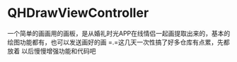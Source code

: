 # QHDrawViewController
一个简单的画画用的画板，是从婚礼时光APP在线情侣一起画提取出来的，基本的绘图功能都有，也可以发送画好的画
=.=这几天一次性搞了好多仓库有点累，先都放着 以后慢慢增强功能和代码吧
